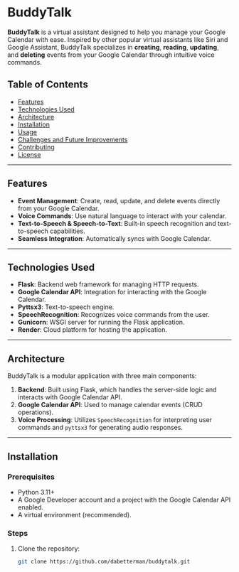 # BuddyTalk

**BuddyTalk** is a virtual assistant designed to help you manage your Google Calendar with ease. Inspired by other popular virtual assistants like Siri and Google Assistant, BuddyTalk specializes in **creating**, **reading**, **updating**, and **deleting** events from your Google Calendar through intuitive voice commands.

## Table of Contents
- [Features](#features)
- [Technologies Used](#technologies-used)
- [Architecture](#architecture)
- [Installation](#installation)
- [Usage](#usage)
- [Challenges and Future Improvements](#challenges-and-future-improvements)
- [Contributing](#contributing)
- [License](#license)

---

## Features

- **Event Management**: Create, read, update, and delete events directly from your Google Calendar.
- **Voice Commands**: Use natural language to interact with your calendar.
- **Text-to-Speech & Speech-to-Text**: Built-in speech recognition and text-to-speech capabilities.
- **Seamless Integration**: Automatically syncs with Google Calendar.

---

## Technologies Used

- **Flask**: Backend web framework for managing HTTP requests.
- **Google Calendar API**: Integration for interacting with the Google Calendar.
- **Pyttsx3**: Text-to-speech engine.
- **SpeechRecognition**: Recognizes voice commands from the user.
- **Gunicorn**: WSGI server for running the Flask application.
- **Render**: Cloud platform for hosting the application.

---

## Architecture

BuddyTalk is a modular application with three main components:

1. **Backend**: Built using Flask, which handles the server-side logic and interacts with Google Calendar API.
2. **Google Calendar API**: Used to manage calendar events (CRUD operations).
3. **Voice Processing**: Utilizes `SpeechRecognition` for interpreting user commands and `pyttsx3` for generating audio responses.

---

## Installation

### Prerequisites

- Python 3.11+
- A Google Developer account and a project with the Google Calendar API enabled.
- A virtual environment (recommended).

### Steps

1. Clone the repository:
   ```bash
   git clone https://github.com/dabetterman/buddytalk.git
